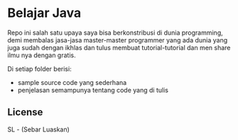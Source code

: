 # Belajar Java

Repo ini salah satu upaya saya bisa berkonstribusi di dunia programming, demi membalas jasa-jasa master-master programmer yang ada dunia yang juga sudah dengan ikhlas dan tulus membuat tutorial-tutorial dan men share ilmu nya dengan gratis.

Di setiap folder berisi:

  - sample source code yang sederhana
  - penjelasan semampunya tentang code yang di tulis


License
----

SL - (Sebar Luaskan)
